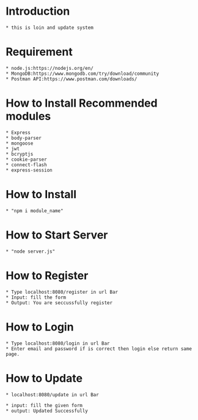 # Introduction

    * this is loin and update system

# Requirement

    * node.js:https://nodejs.org/en/
    * MongoDB:https://www.mongodb.com/try/download/community
    * Postman API:https://www.postman.com/downloads/

# How to Install Recommended modules

    * Express
    * body-parser
    * mongoose
    * jwt
    * bcryptjs
    * cookie-parser
    * connect-flash
    * express-session

# How to Install

    * "npm i module_name"

# How to Start Server

    * "node server.js"

# How to Register

    * Type localhost:8080/register in url Bar
    * Input: fill the form
    * Output: You are seccussfully register

# How to Login

    * Type localhost:8080/login in url Bar
    * Enter email and password if is correct then login else return same page.

# How to Update

    * localhost:8080/update in url Bar

    * input: fill the given form
    * output: Updated Successfully

<!-- # Video Tutorial

    * How to start server
    * Testing the API using Postman -->

